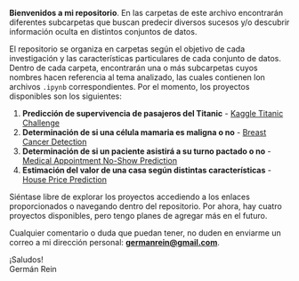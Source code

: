 **Bienvenidos a mi repositorio**. En las carpetas de este archivo encontrarán diferentes subcarpetas que buscan predecir diversos sucesos y/o descubrir información oculta en distintos conjuntos de datos.

El repositorio se organiza en carpetas según el objetivo de cada investigación y las características particulares de cada conjunto de datos. Dentro de cada carpeta, encontrarán una o más subcarpetas cuyos nombres hacen referencia al tema analizado, las cuales contienen lon archivos `.ipynb` correspondientes. Por el momento, los proyectos disponibles son los siguientes:

1. **Predicción de supervivencia de pasajeros del Titanic** - [Kaggle Titanic Challenge](https://github.com/GermanRein1994/Proyectos_Data_Science/blob/main/01%20-%20Binary%20Clasification/Titanic/Kaggle%20Titanic%20Challenge.ipynb)
2. **Determinación de si una célula mamaria es maligna o no** - [Breast Cancer Detection](https://github.com/GermanRein1994/Proyectos_Data_Science/blob/main/01%20-%20Binary%20Clasification/Breast%20Cancer/Breast%20Cancer.ipynb)
3. **Determinación de si un paciente asistirá a su turno pactado o no** - [Medical Appointment No-Show Prediction](https://github.com/GermanRein1994/Proyectos_Data_Science/blob/main/02%20-%20Imbalanced%20Binary%20Clasification/Medical%20Appointment%20No%20Show/No-Show%20Medical%20Appointment.ipynb)
4. **Estimación del valor de una casa según distintas características** - [House Price Prediction](https://github.com/GermanRein1994/Proyectos_Data_Science/blob/main/03%20-%20Regression/House%20Prices/Regression%20House%20Prices.ipynb)

Siéntase libre de explorar los proyectos accediendo a los enlaces proporcionados o navegando dentro del repositorio. Por ahora, hay cuatro proyectos disponibles, pero tengo planes de agregar más en el futuro.

Cualquier comentario o duda que puedan tener, no duden en enviarme un correo a mi dirección personal: **germanrein@gmail.com**.

¡Saludos!  
Germán Rein

